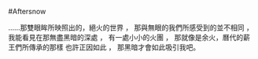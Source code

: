 #Aftersnow

……那雙眼眸所映照出的，絕火的世界 ，
那與無眼的我們所感受到的並不相同 ，
我能看見在那無盡黑暗的深處 ，
有一處小小的火團 ，
那就像是余火，曆代的薪王們所傳承的那樣
也許正因如此 ，
那黑暗才會如此吸引我吧。
